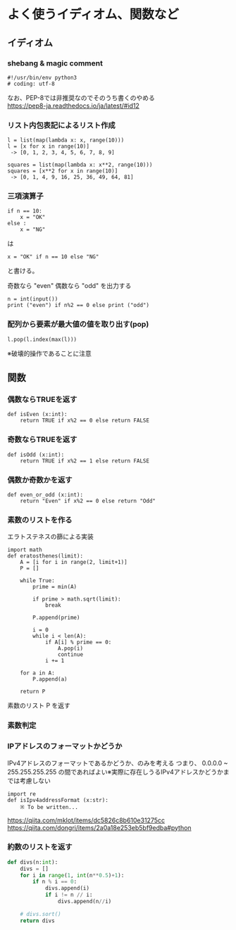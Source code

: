 
# よく使うイディオム、関数など

## イディオム

### shebang & magic comment

```
#!/usr/bin/env python3
# coding: utf-8
```

なお、PEP-8では非推奨なのでそのうち書くのやめる  
https://pep8-ja.readthedocs.io/ja/latest/#id12  


### リスト内包表記によるリスト作成

```
l = list(map(lambda x: x, range(10)))
l = [x for x in range(10)]
 -> [0, 1, 2, 3, 4, 5, 6, 7, 8, 9]
```

```
squares = list(map(lambda x: x**2, range(10)))
squares = [x**2 for x in range(10)]
 -> [0, 1, 4, 9, 16, 25, 36, 49, 64, 81]
```

### 三項演算子

```
if n == 10:
    x = "OK"
else :
    x = "NG"
```
は
```
x = "OK" if n == 10 else "NG"
```
と書ける。

奇数なら "even" 偶数なら "odd" を出力する
```
n = int(input())
print ("even") if n%2 == 0 else print ("odd")
```

### 配列から要素が最大値の値を取り出す(pop)

```
l.pop(l.index(max(l)))
```
※破壊的操作であることに注意

## 関数

### 偶数ならTRUEを返す

```
def isEven (x:int):
    return TRUE if x%2 == 0 else return FALSE
```

### 奇数ならTRUEを返す

```
def isOdd (x:int):
    return TRUE if x%2 == 1 else return FALSE
```

### 偶数か奇数かを返す

```
def even_or_odd (x:int):
    return "Even" if x%2 == 0 else return "Odd"
```

### 素数のリストを作る

エラトステネスの篩による実装

```
import math
def eratosthenes(limit):
    A = [i for i in range(2, limit+1)]
    P = []
    
    while True:
        prime = min(A)
        
        if prime > math.sqrt(limit):
            break
            
        P.append(prime)
            
        i = 0
        while i < len(A):
            if A[i] % prime == 0:
                A.pop(i)
                continue
            i += 1
            
    for a in A:
        P.append(a)
            
    return P
```
素数のリスト P を返す

### 素数判定

### IPアドレスのフォーマットかどうか

IPv4アドレスのフォーマットであるかどうか、のみを考える
つまり、 0.0.0.0 ~ 255.255.255.255 の間であればよい※実際に存在しうるIPv4アドレスかどうかまでは考慮しない

```
import re
def isIpv4addressFormat (x:str):
    ※ To be written...
```

https://qiita.com/mklot/items/dc5826c8b610e31275cc
https://qiita.com/dongri/items/2a0a18e253eb5bf9edba#python

### 約数のリストを返す

```divs.py
def divs(n:int):
    divs = []
    for i in range(1, int(n**0.5)+1):
        if n % i == 0:
            divs.append(i)
            if i != n // i:
                divs.append(n//i)

    # divs.sort()
    return divs
```